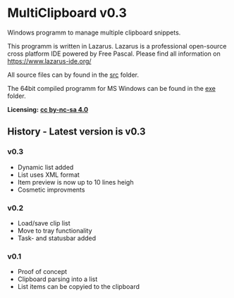 # MultiClipboard v0.3

Windows programm to manage multiple clipboard snippets.

This programm is written in Lazarus. Lazarus is a professional open-source cross platform IDE powered by Free Pascal. Please find all information on https://www.lazarus-ide.org/

All source files can by found in the [src](https://github.com/Stish/random/tree/master/MultiClipboard/src) folder.

The 64bit compiled programm for MS Windows can be found in the [exe](https://github.com/Stish/random/tree/master/MultiClipboard/exe) folder.

**Licensing:** [**cc by-nc-sa 4.0**](https://creativecommons.org/licenses/by-nc-sa/4.0/)

## History - Latest version is v0.3

### v0.3
- Dynamic list added
- List uses XML format
- Item preview is now up to 10 lines heigh
- Cosmetic improvments

### v0.2
- Load/save clip list
- Move to tray functionality
- Task- and statusbar added

### v0.1
- Proof of concept
- Clipboard parsing into a list
- List items can be copyied to the clipboard
